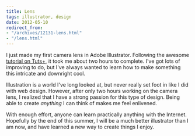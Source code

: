 ```yaml
---
title: Lens
tags: illustrator, design
date: 2012-05-10
redirect_from:
- "/archives/12131-lens.html"
- "/lens.html"
---
```



I just made my first camera lens in Adobe Illustrator. Following the awesome [tutorial on Tuts+](http://vector.tutsplus.com/tutorials/illustration/create-an-aperture-style-camera-lens-icon/), it took me about two hours to complete. I've got lots of improving to do, but I've always wanted to learn how to make something this intricate and downright cool.

Illustration is a world I've long looked at, but never really set foot in like I did with web design. However, after only two hours working on the camera lens, I realized that I have a strong passion for this type of design. Being able to create *anything* I can think of makes me feel enlivened.

With enough effort, anyone can learn practically anything with the Internet. Hopefully by the end of this summer, I will be a much better illustrator than I am now, and have learned a new way to create things I enjoy.
